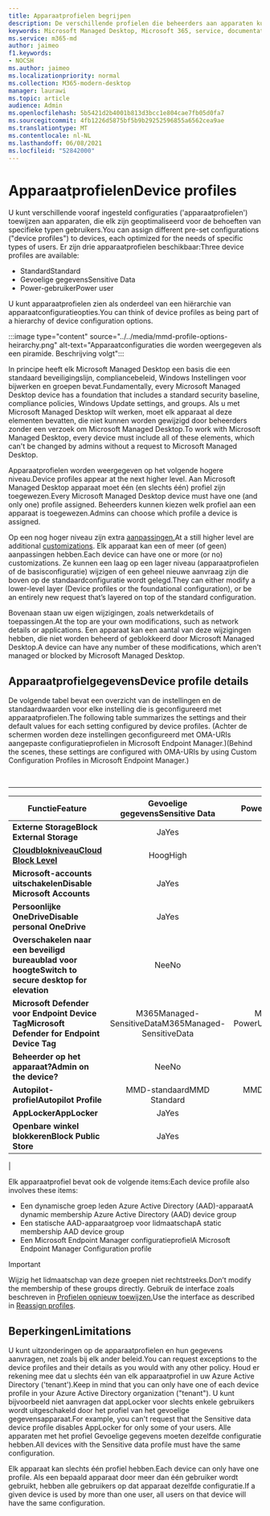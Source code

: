 ```yaml
---
title: Apparaatprofielen begrijpen
description: De verschillende profielen die beheerders aan apparaten kunnen toewijzen
keywords: Microsoft Managed Desktop, Microsoft 365, service, documentatie
ms.service: m365-md
author: jaimeo
f1.keywords:
- NOCSH
ms.author: jaimeo
ms.localizationpriority: normal
ms.collection: M365-modern-desktop
manager: laurawi
ms.topic: article
audience: Admin
ms.openlocfilehash: 5b5421d2b4001b813d3bcc1e804cae7fb05d0fa7
ms.sourcegitcommit: 4fb1226d5875bf5b9b29252596855a6562cea9ae
ms.translationtype: MT
ms.contentlocale: nl-NL
ms.lasthandoff: 06/08/2021
ms.locfileid: "52842000"
---
```

# <a name="device-profiles"></a><span data-ttu-id="7d25c-104">Apparaatprofielen</span><span class="sxs-lookup"><span data-stu-id="7d25c-104">Device profiles</span></span>

<span data-ttu-id="7d25c-105">U kunt verschillende vooraf ingesteld configuraties ('apparaatprofielen') toewijzen aan apparaten, die elk zijn geoptimaliseerd voor de behoeften van specifieke typen gebruikers.</span><span class="sxs-lookup"><span data-stu-id="7d25c-105">You can assign different pre-set configurations ("device profiles") to devices, each optimized for the needs of specific types of users.</span></span> <span data-ttu-id="7d25c-106">Er zijn drie apparaatprofielen beschikbaar:</span><span class="sxs-lookup"><span data-stu-id="7d25c-106">Three device profiles are available:</span></span>

- <span data-ttu-id="7d25c-107">Standard</span><span class="sxs-lookup"><span data-stu-id="7d25c-107">Standard</span></span>
- <span data-ttu-id="7d25c-108">Gevoelige gegevens</span><span class="sxs-lookup"><span data-stu-id="7d25c-108">Sensitive Data</span></span>
- <span data-ttu-id="7d25c-109">Power-gebruiker</span><span class="sxs-lookup"><span data-stu-id="7d25c-109">Power user</span></span>

<span data-ttu-id="7d25c-110">U kunt apparaatprofielen zien als onderdeel van een hiërarchie van apparaatconfiguratieopties.</span><span class="sxs-lookup"><span data-stu-id="7d25c-110">You can think of device profiles as being part of a hierarchy of device configuration options.</span></span>

:::image type="content" source="../../media/mmd-profile-options-heirarchy.png" alt-text="Apparaatconfiguraties die worden weergegeven als een piramide. Beschrijving volgt":::

<span data-ttu-id="7d25c-112">In principe heeft elk Microsoft Managed Desktop een basis die een standaard beveiligingslijn, compliancebeleid, Windows Instellingen voor bijwerken en groepen bevat.</span><span class="sxs-lookup"><span data-stu-id="7d25c-112">Fundamentally, every Microsoft Managed Desktop device has a foundation that includes a standard security baseline, compliance policies, Windows Update settings, and groups.</span></span> <span data-ttu-id="7d25c-113">Als u met Microsoft Managed Desktop wilt werken, moet elk apparaat al deze elementen bevatten, die niet kunnen worden gewijzigd door beheerders zonder een verzoek om Microsoft Managed Desktop.</span><span class="sxs-lookup"><span data-stu-id="7d25c-113">To work with Microsoft Managed Desktop, every device must include all of these elements, which can't be changed by admins without a request to Microsoft Managed Desktop.</span></span>

<span data-ttu-id="7d25c-114">Apparaatprofielen worden weergegeven op het volgende hogere niveau.</span><span class="sxs-lookup"><span data-stu-id="7d25c-114">Device profiles appear at the next higher level.</span></span> <span data-ttu-id="7d25c-115">Aan Microsoft Managed Desktop apparaat moet één (en slechts één) profiel zijn toegewezen.</span><span class="sxs-lookup"><span data-stu-id="7d25c-115">Every Microsoft Managed Desktop device must have one (and only one) profile assigned.</span></span> <span data-ttu-id="7d25c-116">Beheerders kunnen kiezen welk profiel aan een apparaat is toegewezen.</span><span class="sxs-lookup"><span data-stu-id="7d25c-116">Admins can choose which profile a device is assigned.</span></span>

<span data-ttu-id="7d25c-117">Op een nog hoger niveau zijn extra [aanpassingen.](customizing.md)</span><span class="sxs-lookup"><span data-stu-id="7d25c-117">At a still higher level are additional [customizations](customizing.md).</span></span> <span data-ttu-id="7d25c-118">Elk apparaat kan een of meer (of geen) aanpassingen hebben.</span><span class="sxs-lookup"><span data-stu-id="7d25c-118">Each device can have one or more (or no) customizations.</span></span> <span data-ttu-id="7d25c-119">Ze kunnen een laag op een lager niveau (apparaatprofielen of de basisconfiguratie) wijzigen of een geheel nieuwe aanvraag zijn die boven op de standaardconfiguratie wordt gelegd.</span><span class="sxs-lookup"><span data-stu-id="7d25c-119">They can either modify a lower-level layer (Device profiles or the foundational configuration),  or be an entirely new request that’s layered on top of the standard configuration.</span></span>

<span data-ttu-id="7d25c-120">Bovenaan staan uw eigen wijzigingen, zoals netwerkdetails of toepassingen.</span><span class="sxs-lookup"><span data-stu-id="7d25c-120">At the top are your own modifications, such as network details or applications.</span></span> <span data-ttu-id="7d25c-121">Een apparaat kan een aantal van deze wijzigingen hebben, die niet worden beheerd of geblokkeerd door Microsoft Managed Desktop.</span><span class="sxs-lookup"><span data-stu-id="7d25c-121">A device can have any number of these modifications, which aren't managed or blocked by Microsoft Managed Desktop.</span></span>


## <a name="device-profile-details"></a><span data-ttu-id="7d25c-122">Apparaatprofielgegevens</span><span class="sxs-lookup"><span data-stu-id="7d25c-122">Device profile details</span></span>

<span data-ttu-id="7d25c-123">De volgende tabel bevat een overzicht van de instellingen en de standaardwaarden voor elke instelling die is geconfigureerd met apparaatprofielen.</span><span class="sxs-lookup"><span data-stu-id="7d25c-123">The following table summarizes the settings and their default values for each setting configured by device profiles.</span></span> <span data-ttu-id="7d25c-124">(Achter de schermen worden deze instellingen geconfigureerd met OMA-URIs aangepaste configuratieprofielen in Microsoft Endpoint Manager.)</span><span class="sxs-lookup"><span data-stu-id="7d25c-124">(Behind the scenes, these settings are configured with OMA-URIs by using Custom Configuration Profiles in Microsoft Endpoint Manager.)</span></span>

<br>

****

|<span data-ttu-id="7d25c-125">Functie</span><span class="sxs-lookup"><span data-stu-id="7d25c-125">Feature</span></span>|<span data-ttu-id="7d25c-126">Gevoelige gegevens</span><span class="sxs-lookup"><span data-stu-id="7d25c-126">Sensitive Data</span></span>|<span data-ttu-id="7d25c-127">Power User</span><span class="sxs-lookup"><span data-stu-id="7d25c-127">Power User</span></span>|<span data-ttu-id="7d25c-128">Standard</span><span class="sxs-lookup"><span data-stu-id="7d25c-128">Standard</span></span>|
|---|:---:|:---:|:---:|
|<span data-ttu-id="7d25c-129">**Externe Storage**</span><span class="sxs-lookup"><span data-stu-id="7d25c-129">**Block External Storage**</span></span>|<span data-ttu-id="7d25c-130">Ja</span><span class="sxs-lookup"><span data-stu-id="7d25c-130">Yes</span></span>|<span data-ttu-id="7d25c-131">Ja</span><span class="sxs-lookup"><span data-stu-id="7d25c-131">Yes</span></span>|<span data-ttu-id="7d25c-132">Nee</span><span class="sxs-lookup"><span data-stu-id="7d25c-132">No</span></span>|
|<span data-ttu-id="7d25c-133">**[Cloudblokniveau](/graph/api/resources/intune-deviceconfig-defendercloudblockleveltype)**</span><span class="sxs-lookup"><span data-stu-id="7d25c-133">**[Cloud Block Level](/graph/api/resources/intune-deviceconfig-defendercloudblockleveltype)**</span></span>|<span data-ttu-id="7d25c-134">Hoog</span><span class="sxs-lookup"><span data-stu-id="7d25c-134">High</span></span>|<span data-ttu-id="7d25c-135">Hoog</span><span class="sxs-lookup"><span data-stu-id="7d25c-135">High</span></span>|<span data-ttu-id="7d25c-136">Hoog</span><span class="sxs-lookup"><span data-stu-id="7d25c-136">High</span></span>|
|<span data-ttu-id="7d25c-137">**Microsoft-accounts uitschakelen**</span><span class="sxs-lookup"><span data-stu-id="7d25c-137">**Disable Microsoft Accounts**</span></span>|<span data-ttu-id="7d25c-138">Ja</span><span class="sxs-lookup"><span data-stu-id="7d25c-138">Yes</span></span>|<span data-ttu-id="7d25c-139">Ja</span><span class="sxs-lookup"><span data-stu-id="7d25c-139">Yes</span></span>|<span data-ttu-id="7d25c-140">Nee</span><span class="sxs-lookup"><span data-stu-id="7d25c-140">No</span></span>|
|<span data-ttu-id="7d25c-141">**Persoonlijke OneDrive**</span><span class="sxs-lookup"><span data-stu-id="7d25c-141">**Disable personal OneDrive**</span></span>|<span data-ttu-id="7d25c-142">Ja</span><span class="sxs-lookup"><span data-stu-id="7d25c-142">Yes</span></span>|<span data-ttu-id="7d25c-143">Ja</span><span class="sxs-lookup"><span data-stu-id="7d25c-143">Yes</span></span>|<span data-ttu-id="7d25c-144">Nee</span><span class="sxs-lookup"><span data-stu-id="7d25c-144">No</span></span>|
|<span data-ttu-id="7d25c-145">**Overschakelen naar een beveiligd bureaublad voor hoogte**</span><span class="sxs-lookup"><span data-stu-id="7d25c-145">**Switch to secure desktop for elevation**</span></span>|<span data-ttu-id="7d25c-146">Nee</span><span class="sxs-lookup"><span data-stu-id="7d25c-146">No</span></span>|<span data-ttu-id="7d25c-147">Ja</span><span class="sxs-lookup"><span data-stu-id="7d25c-147">Yes</span></span>|<span data-ttu-id="7d25c-148">Nee</span><span class="sxs-lookup"><span data-stu-id="7d25c-148">No</span></span>|
|<span data-ttu-id="7d25c-149">**Microsoft Defender voor Endpoint Device Tag**</span><span class="sxs-lookup"><span data-stu-id="7d25c-149">**Microsoft Defender for Endpoint Device Tag**</span></span>|<span data-ttu-id="7d25c-150">M365Managed-SensitiveData</span><span class="sxs-lookup"><span data-stu-id="7d25c-150">M365Managed-SensitiveData</span></span>|<span data-ttu-id="7d25c-151">M365Managed-PowerUser</span><span class="sxs-lookup"><span data-stu-id="7d25c-151">M365Managed-PowerUser</span></span>|<span data-ttu-id="7d25c-152">M365Managed-Standard</span><span class="sxs-lookup"><span data-stu-id="7d25c-152">M365Managed-Standard</span></span>|
|<span data-ttu-id="7d25c-153">**Beheerder op het apparaat?**</span><span class="sxs-lookup"><span data-stu-id="7d25c-153">**Admin on the device?**</span></span>|<span data-ttu-id="7d25c-154">Nee</span><span class="sxs-lookup"><span data-stu-id="7d25c-154">No</span></span>|<span data-ttu-id="7d25c-155">Ja</span><span class="sxs-lookup"><span data-stu-id="7d25c-155">Yes</span></span>|<span data-ttu-id="7d25c-156">Nee</span><span class="sxs-lookup"><span data-stu-id="7d25c-156">No</span></span>|
|<span data-ttu-id="7d25c-157">**Autopilot-profiel**</span><span class="sxs-lookup"><span data-stu-id="7d25c-157">**Autopilot Profile**</span></span>|<span data-ttu-id="7d25c-158">MMD-standaard</span><span class="sxs-lookup"><span data-stu-id="7d25c-158">MMD Standard</span></span>|<span data-ttu-id="7d25c-159">MMD Power User</span><span class="sxs-lookup"><span data-stu-id="7d25c-159">MMD Power User</span></span>|<span data-ttu-id="7d25c-160">MMD-standaard</span><span class="sxs-lookup"><span data-stu-id="7d25c-160">MMD Standard</span></span>|
|<span data-ttu-id="7d25c-161">**AppLocker**</span><span class="sxs-lookup"><span data-stu-id="7d25c-161">**AppLocker**</span></span>|<span data-ttu-id="7d25c-162">Ja</span><span class="sxs-lookup"><span data-stu-id="7d25c-162">Yes</span></span>|<span data-ttu-id="7d25c-163">Nee</span><span class="sxs-lookup"><span data-stu-id="7d25c-163">No</span></span>|<span data-ttu-id="7d25c-164">Nee</span><span class="sxs-lookup"><span data-stu-id="7d25c-164">No</span></span>|
|<span data-ttu-id="7d25c-165">**Openbare winkel blokkeren**</span><span class="sxs-lookup"><span data-stu-id="7d25c-165">**Block Public Store**</span></span>|<span data-ttu-id="7d25c-166">Ja</span><span class="sxs-lookup"><span data-stu-id="7d25c-166">Yes</span></span>|<span data-ttu-id="7d25c-167">Ja</span><span class="sxs-lookup"><span data-stu-id="7d25c-167">Yes</span></span>|<span data-ttu-id="7d25c-168">Nee</span><span class="sxs-lookup"><span data-stu-id="7d25c-168">No</span></span>|
|

<span data-ttu-id="7d25c-169">Elk apparaatprofiel bevat ook de volgende items:</span><span class="sxs-lookup"><span data-stu-id="7d25c-169">Each device profile also involves these items:</span></span>

- <span data-ttu-id="7d25c-170">Een dynamische groep leden Azure Active Directory (AAD)-apparaat</span><span class="sxs-lookup"><span data-stu-id="7d25c-170">A dynamic membership Azure Active Directory (AAD) device group</span></span>
- <span data-ttu-id="7d25c-171">Een statische AAD-apparaatgroep voor lidmaatschap</span><span class="sxs-lookup"><span data-stu-id="7d25c-171">A static membership AAD device group</span></span>
- <span data-ttu-id="7d25c-172">Een Microsoft Endpoint Manager configuratieprofiel</span><span class="sxs-lookup"><span data-stu-id="7d25c-172">A Microsoft Endpoint Manager Configuration profile</span></span>

> [!IMPORTANT]
> <span data-ttu-id="7d25c-173">Wijzig het lidmaatschap van deze groepen niet rechtstreeks.</span><span class="sxs-lookup"><span data-stu-id="7d25c-173">Don’t modify the membership of these groups directly.</span></span> <span data-ttu-id="7d25c-174">Gebruik de interface zoals beschreven in [Profielen opnieuw toewijzen.](../working-with-managed-desktop/change-device-profile.md)</span><span class="sxs-lookup"><span data-stu-id="7d25c-174">Use the interface as described in [Reassign profiles](../working-with-managed-desktop/change-device-profile.md).</span></span>

## <a name="limitations"></a><span data-ttu-id="7d25c-175">Beperkingen</span><span class="sxs-lookup"><span data-stu-id="7d25c-175">Limitations</span></span>

<span data-ttu-id="7d25c-176">U kunt uitzonderingen op de apparaatprofielen en hun gegevens aanvragen, net zoals bij elk ander beleid.</span><span class="sxs-lookup"><span data-stu-id="7d25c-176">You can request exceptions to the device profiles and their details as you would with any other policy.</span></span> <span data-ttu-id="7d25c-177">Houd er rekening mee dat u slechts één van elk apparaatprofiel in uw Azure Active Directory ('tenant').</span><span class="sxs-lookup"><span data-stu-id="7d25c-177">Keep in mind that you can only have one of each device profile in your Azure Active Directory organization ("tenant").</span></span> <span data-ttu-id="7d25c-178">U kunt bijvoorbeeld niet aanvragen dat appLocker voor slechts enkele gebruikers wordt uitgeschakeld door het profiel van het gevoelige gegevensapparaat.</span><span class="sxs-lookup"><span data-stu-id="7d25c-178">For example, you can't request that the Sensitive data device profile disables AppLocker for only some of your users.</span></span> <span data-ttu-id="7d25c-179">Alle apparaten met het profiel Gevoelige gegevens moeten dezelfde configuratie hebben.</span><span class="sxs-lookup"><span data-stu-id="7d25c-179">All devices with the Sensitive data profile must have the same configuration.</span></span>

<span data-ttu-id="7d25c-180">Elk apparaat kan slechts één profiel hebben.</span><span class="sxs-lookup"><span data-stu-id="7d25c-180">Each device can only have one profile.</span></span> <span data-ttu-id="7d25c-181">Als een bepaald apparaat door meer dan één gebruiker wordt gebruikt, hebben alle gebruikers op dat apparaat dezelfde configuratie.</span><span class="sxs-lookup"><span data-stu-id="7d25c-181">If a given device is used by more than one user, all users on that device will have the same configuration.</span></span>
